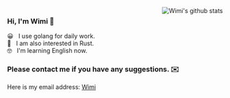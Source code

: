 <img align="right" src="https://github-readme-stats.vercel.app/api/top-langs/?username=qmdx00&layout=compact&hide=java,html&show_icons=true&hide_border=true&bg_color=#fff&title_color=#262626" alt="Wimi's github stats" />


### Hi, I'm Wimi 👋
😀 &nbsp; I use golang for daily work.</br>
🧐 &nbsp; I am also interested in Rust.</br>
🤓 &nbsp; I'm learning English now.

### Please contact me if you have any suggestions. ✉️
Here is my email address: <a href="mailto:qmdx00@gmail.com">Wimi</a>

